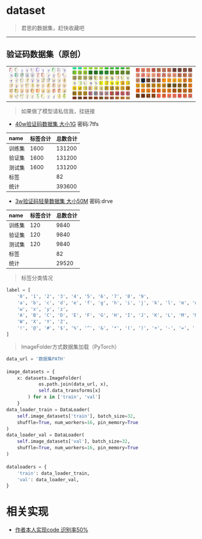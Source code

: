 # dataset

> 君思的数据集，赶快收藏吧

----

## 验证码数据集（原创）

<table style="width:100%">
  <tr>
    <td>
      <img src="2.jpeg">
    </td>
    <td align="center">
        <img src="1.jpeg">
    </td>
    <td>
      <img src="3.jpeg">
    </td>
  </tr>
</table>

> 如果做了模型请私信我，挂链接

* [40w验证码数据集 大小1G](https://pan.baidu.com/s/1GLgRamvXCM0VVLfhkJzQqA) 密码:7tfs

| name | 标签合计 | 总数合计 |
| :- | :- | :- |
| 训练集 | 1600 | 131200 |
| 验证集 | 1600 | 131200 |
| 测试集 | 1600 | 131200 |
| 标签 | | 82 |
| 统计 | | 393600 |

* [3w验证码轻量数据集 大小50M](https://pan.baidu.com/s/1En4AaxMzMQTkmRGu2P1sJw) 密码:drve

| name | 标签合计 | 总数合计 |
| :- | :- | :- |
| 训练集 | 120 | 9840 |
| 验证集 | 120 | 9840 |
| 测试集 | 120 | 9840 |
| 标签 | | 82 |
| 统计 | | 29520 |

> 标签分类情况

```python
label = [
    '0', '1', '2', '3', '4', '5', '6', '7', '8', '9',
    'a', 'b', 'c', 'd', 'e', 'f', 'g', 'h', 'i', 'j', 'k', 'l', 'm', 'n', 'o', 'p', 'q', 'r', 's', 't', 'u', 'v',
    'w', 'x', 'y', 'z',
    'A', 'B', 'C', 'D', 'E', 'F', 'G', 'H', 'I', 'J', 'K', 'L', 'M', 'N', 'O', 'P', 'Q', 'R', 'S', 'T', 'U', 'V',
    'W', 'X', 'Y', 'Z',
    '!', '@', '#', '$', '%', '^', '&', '*', '(', ')', '+', '-', '=', '[', '{', ']', '}', '<', '>', '?'
]
```

> ImageFolder方式数据集加载（PyTorch）

```python
data_url = '数据集PATH'

image_datasets = {
    x: datasets.ImageFolder(
            os.path.join(data_url, x),
            self.data_transforms[x]
        ) for x in ['train', 'val']
    }
data_loader_train = DataLoader(
    self.image_datasets['train'], batch_size=32,
    shuffle=True, num_workers=16, pin_memory=True
)
data_loader_val = DataLoader(
    self.image_datasets['val'], batch_size=32,
    shuffle=True, num_workers=16, pin_memory=True
)

dataloaders = {
    'train': data_loader_train,
    'val': data_loader_val,
}

```


# 相关实现

* [作者本人实现code 识别率50%](https://github.com/vdjango/DeepCaptcha)

